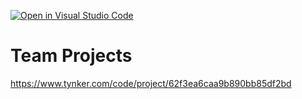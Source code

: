 [![Open in Visual Studio Code](https://classroom.github.com/assets/open-in-vscode-c66648af7eb3fe8bc4f294546bfd86ef473780cde1dea487d3c4ff354943c9ae.svg)](https://classroom.github.com/online_ide?assignment_repo_id=8213034&assignment_repo_type=AssignmentRepo)
# Team Projects
https://www.tynker.com/code/project/62f3ea6caa9b890bb85df2bd

